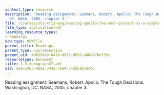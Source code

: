 ```yaml
---
content_type: resource
description: 'Reading assignment: Seamans, Robert. Apollo: The Tough Decisions. Washington,
  DC: NASA, 2005, chapter 3.'
file: /courses/sts-471j-engineering-apollo-the-moon-project-as-a-complex-system-spring-2007/5ea514534ba234427be4542d6abcbcb5_3_5_monograph37.pdf
file_type: application/pdf
learning_resource_types:
- Readings
ocw_type: OCWFile
parent_title: Readings
parent_type: CourseSection
parent_uid: 4d035eb9-0419-8533-d950-ab8847bef39c
resourcetype: Document
title: 3_5_monograph37.pdf
uid: 5ea51453-4ba2-3442-7be4-542d6abcbcb5
---
```

Reading assignment: Seamans, Robert. Apollo: The Tough Decisions. Washington, DC: NASA, 2005, chapter 3.

